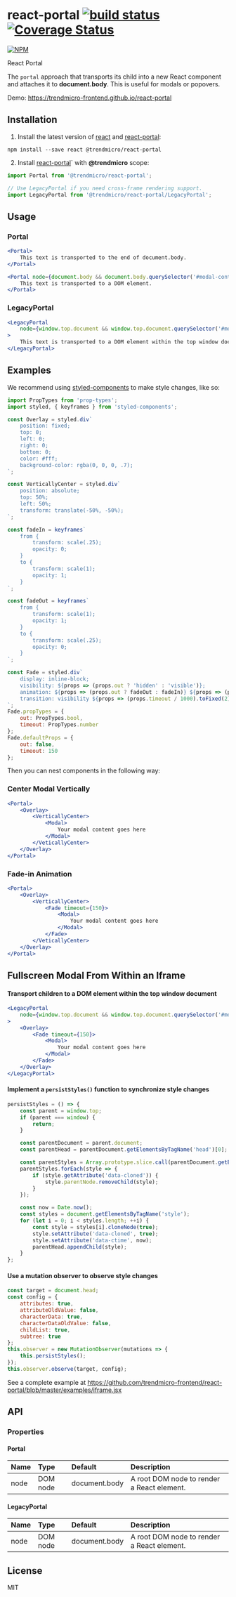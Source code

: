 # react-portal [![build status](https://travis-ci.org/trendmicro-frontend/react-portal.svg?branch=master)](https://travis-ci.org/trendmicro-frontend/react-portal) [![Coverage Status](https://coveralls.io/repos/github/trendmicro-frontend/react-portal/badge.svg?branch=master)](https://coveralls.io/github/trendmicro-frontend/react-portal?branch=master)

[![NPM](https://nodei.co/npm/@trendmicro/react-portal.png?downloads=true&stars=true)](https://nodei.co/npm/@trendmicro/react-portal/)

React Portal

The `portal` approach that transports its child into a new React component and attaches it to <b>document.body</b>. This is useful for modals or popovers.

Demo: https://trendmicro-frontend.github.io/react-portal

## Installation

1. Install the latest version of [react](https://github.com/facebook/react) and [react-portal](https://github.com/trendmicro-frontend/react-portal):

  ```
  npm install --save react @trendmicro/react-portal
  ```

2. Install [react-portal](https://github.com/trendmicro-frontend/react-portal)` with <b>@trendmicro</b> scope:

  ```js
  import Portal from '@trendmicro/react-portal';

  // Use LegacyPortal if you need cross-frame rendering support.
  import LegacyPortal from '@trendmicro/react-portal/LegacyPortal';
  ```

## Usage

### Portal

```jsx
<Portal>
    This text is transported to the end of document.body.
</Portal>

<Portal node={document.body && document.body.querySelector('#modal-container')}>
    This text is transported to a DOM element.
</Portal>
```

### LegacyPortal

```jsx
<LegacyPortal
    node={window.top.document && window.top.document.querySelector('#modal-container')}
>
    This text is transported to a DOM element within the top window document.
</LegacyPortal>
```

## Examples

We recommend using [styled-components](https://github.com/styled-components/styled-components) to make style changes, like so:

```js
import PropTypes from 'prop-types';
import styled, { keyframes } from 'styled-components';

const Overlay = styled.div`
    position: fixed;
    top: 0;
    left: 0;
    right: 0;
    bottom: 0;
    color: #fff;
    background-color: rgba(0, 0, 0, .7);
`;

const VerticallyCenter = styled.div`
    position: absolute;
    top: 50%;
    left: 50%;
    transform: translate(-50%, -50%);
`;

const fadeIn = keyframes`
    from {
        transform: scale(.25);
        opacity: 0;
    }
    to {
        transform: scale(1);
        opacity: 1;
    }
`;

const fadeOut = keyframes`
    from {
        transform: scale(1);
        opacity: 1;
    }
    to {
        transform: scale(.25);
        opacity: 0;
    }
`;

const Fade = styled.div`
    display: inline-block;
    visibility: ${props => (props.out ? 'hidden' : 'visible')};
    animation: ${props => (props.out ? fadeOut : fadeIn)} ${props => (props.timeout / 1000).toFixed(2)}s linear;
    transition: visibility ${props => (props.timeout / 1000).toFixed(2)}s linear;
`;
Fade.propTypes = {
    out: PropTypes.bool,
    timeout: PropTypes.number
};
Fade.defaultProps = {
    out: false,
    timeout: 150
};
```

Then you can nest components in the following way:

### Center Modal Vertically

```jsx
<Portal>
    <Overlay>
        <VerticallyCenter>
            <Modal>
                Your modal content goes here
            </Modal>
        </VeticallyCenter>
    </Overlay>
</Portal>
```

### Fade-in Animation

```jsx
<Portal>
    <Overlay>
        <VerticallyCenter>
            <Fade timeout={150}>
                <Modal>
                    Your modal content goes here
                </Modal>
            </Fade>
        </VeticallyCenter>
    </Overlay>
</Portal>
```

## Fullscreen Modal From Within an Iframe

#### Transport children to a DOM element within the top window document

```jsx
<LegacyPortal
    node={window.top.document && window.top.document.querySelector('#modal-container')}
>
    <Overlay>
        <Fade timeout={150}>
            <Modal>
                Your modal content goes here
            </Modal>
        </Fade>
    </Overlay>
</LegacyPortal>
```

#### Implement a `persistStyles()` function to synchronize style changes

```js
persistStyles = () => {
    const parent = window.top;
    if (parent === window) {
        return;
    }

    const parentDocument = parent.document;
    const parentHead = parentDocument.getElementsByTagName('head')[0];

    const parentStyles = Array.prototype.slice.call(parentDocument.getElementsByTagName('style') || []);
    parentStyles.forEach(style => {
        if (style.getAttribute('data-cloned')) {
            style.parentNode.removeChild(style);
        }
    });

    const now = Date.now();
    const styles = document.getElementsByTagName('style');
    for (let i = 0; i < styles.length; ++i) {
        const style = styles[i].cloneNode(true);
        style.setAttribute('data-cloned', true);
        style.setAttribute('data-ctime', now);
        parentHead.appendChild(style);
    }
};
```

#### Use a mutation observer to observe style changes

```js
const target = document.head;
const config = {
    attributes: true,
    attributeOldValue: false,
    characterData: true,
    characterDataOldValue: false,
    childList: true,
    subtree: true
};
this.observer = new MutationObserver(mutations => {
    this.persistStyles();
});
this.observer.observe(target, config);
```

See a complete example at https://github.com/trendmicro-frontend/react-portal/blob/master/examples/iframe.jsx


## API

### Properties

#### Portal

Name | Type | Default | Description
:--- | :--- | :------ | :----------
node | DOM node | document.body | A root DOM node to render a React element.

#### LegacyPortal

Name | Type | Default | Description
:--- | :--- | :------ | :----------
node | DOM node | document.body | A root DOM node to render a React element.

## License

MIT
